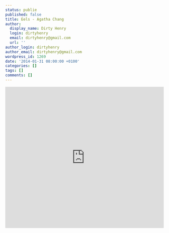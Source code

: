 ```yaml
---
status: publie
published: false
title: Eels - Agatha Chang
author:
  display_name: Dirty Henry
  login: dirtyhenry
  email: dirtyhenry@gmail.com
  url: ''
author_login: dirtyhenry
author_email: dirtyhenry@gmail.com
wordpress_id: 1269
date: '2014-01-31 08:00:00 +0100'
categories: []
tags: []
comments: []
---
```

<iframe width="100%" height="450" scrolling="no" frameborder="no" src="https://w.soundcloud.com/player/?url=https%3A//api.soundcloud.com/tracks/131830691&amp;auto_play=false&amp;hide_related=false&amp;visual=true"></iframe>
